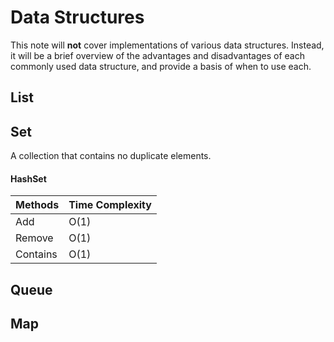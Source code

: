 # Data Structures

This note will **not** cover implementations of various data structures. Instead, it will be a brief overview of the advantages and disadvantages of each commonly used data structure, and provide a basis of when to use each.

## List

## Set

A collection that contains no duplicate elements.

#### HashSet

| Methods       | Time Complexity |
| ------------- | --------------- |
| Add           | O(1)            |
| Remove        | O(1)            |
| Contains      | O(1)            |

## Queue

## Map